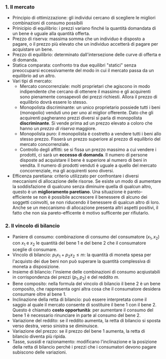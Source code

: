 ### 1. Il mercato
- Principio di ottimizzazione: gli individui cercano di scegliere le migliori combinazioni di consumo possibili
- Prinicipio di equilibrio: i prezzi variano finché la quantità domandata di un bene è uguale alla quantità offerta.
- Prezzo di riserva: massima somma che un individuo è disposto a pagare, o il prezzo più elevato che un individuo accetterà di pagare per acquistare un bene.
- Prezzo di equilibrio: determinato dall'intersezione delle curve di offerta e di domanda.
- Statica comparata: confronto tra due equilibri "statici" senza preoccuparsi eccessivamente del modo in cui il mercato passa da un equilibrio ad un altro.
- Vari tipi di mercato:
	- Mercato concorrenziale: molti proprietari che agiscono in modo indipendente che cercano di ottenere il massimo e gli acquirenti sono pienamente consapevoli dei prezzi richiesti. Allora il prezzo di equilibrio dovrà essere lo stesso.
	- Monopolista discriminante: un unico proprietario possiede tutti i beni (monopolio) venduti uno per uno al miglior offerente. Dato che gli acquirenti pagheranno prezzi diversi si parla di monopolista **discriminante**. Si vende prima ad un prezzo elevato a coloro che hanno un *prezzo di riserva* maggiore.
	- Monopolista puro: il monopolista è costretto a vendere tutti i beni allo stesso prezzo. Fisserà un prezzo superiore al prezzo di equilibrio del mercato concorrenziale.
	- Controllo degli affitti: se si fissa un prezzo massimo a cui vendere i prodotti, ci sarà un **eccesso di domanda**. Il numero di persone disposte ad acquistare il bene è superiore al numero di beni in vendita.  Il numero di prodotti venduti è uguale a quello del mercato concorrenziale, ma gli acquirenti sono diversi.
-  Efficenza paretiana: criterio utilizzato per confrontare i diversi meccanismi di allocazione delle risorse. Se esiste un modo di aumentare la soddisfazione di qualcuno senza diminuire quella di qualcun altro, questo è un **miglioramento paretiano**. Una situazione è pareto-efficiente se non è possibile accrescere il benessere di alcuno dei soggetti coinvolti, se non riducendo il benessere di qualcun altro di loro. Anche se un meccanismo di allocazione presenta altri aspetti positivi, il fatto che non sia pareto-efficente è motivo sufficente per rifiutarlo.
### 2. Il vincolo di bilancio
- Paniere di consumo: combinazione di consumo del consumatore $(x_1,x_2)$ con $x_1$ e $x_2$ le quantità del bene 1 e del bene 2 che il consumatore sceglie di consumare.
- Vincolo di bilancio: $p_1x_1+p_2x_2\le m$: la quantità di moneta spesa per l'acquisto dei due beni non può superare la quantità complessiva di moneta a disposizione.
- Insieme di bilancio: l'insieme delle combinazioni di consumo acqiustabili in corrispondenza dei prezzi $(p_1,p_2)$ e del reddito $m$.
- Bene composito: nella formula del vincolo di bilancio il bene 2 è un bene composito, che rappresenta ogni altra cosa che il consumatore desidera consumare oltre al bene 1.
- Inclinazione della retta di bilancio: può essere interpretata come il saggio al quale il mercato consente di sostituire il bene 1 con il bene 2. Questo è chiamato **costo opportunità**: per aumentare il consumo del bene 1 è necessario rinunciare in parte al consumo del bene 2.
- Variazione del reddito: se il reddito aumenta, la retta di bilancio si sposta verso destra, verso sinistra se diminuisce. 
- Variazione del prezzo: se il prezzo del bene 1 aumenta, la retta di bilancio diventa più ripida. 
- Tasse, sussidi e razionamento: modificano l'inclinazione e la posizione della retta di bilancio perché i prezzi che i consumatori devono pagare subiscono delle variazioni.
